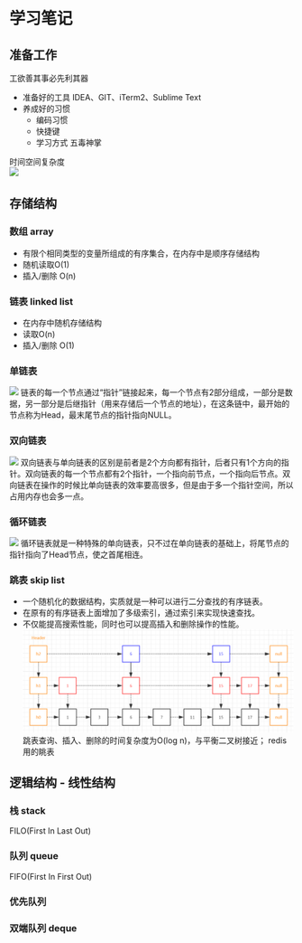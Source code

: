 # 学习笔记
## 准备工作
工欲善其事必先利其器  
+ 准备好的工具 IDEA、GIT、iTerm2、Sublime Text  
+ 养成好的习惯  
    - 编码习惯
    - 快捷键
    - 学习方式 五毒神掌

时间空间复杂度  
![](https://images0.cnblogs.com/i/608996/201408/141025088894028.png)
## 存储结构
### 数组 array  
+ 有限个相同类型的变量所组成的有序集合，在内存中是顺序存储结构
+ 随机读取O(1)
+ 插入/删除 O(n)
### 链表 linked list  
+ 在内存中随机存储结构
+ 读取O(n)
+ 插入/删除 O(1)
### 单链表
![](https://www.javazhiyin.com/wp-content/uploads/2019/08/java9-1566526073.png)
链表的每一个节点通过“指针”链接起来，每一个节点有2部分组成，一部分是数据，另一部分是后继指针（用来存储后一个节点的地址），在这条链中，最开始的节点称为Head，最末尾节点的指针指向NULL。
### 双向链表
![](https://www.javazhiyin.com/wp-content/uploads/2019/08/java0-1566526073.png)
双向链表与单向链表的区别是前者是2个方向都有指针，后者只有1个方向的指针。双向链表的每一个节点都有2个指针，一个指向前节点，一个指向后节点。双向链表在操作的时候比单向链表的效率要高很多，但是由于多一个指针空间，所以占用内存也会多一点。
### 循环链表
![](https://www.javazhiyin.com/wp-content/uploads/2019/08/java6-1566526073.png)
循环链表就是一种特殊的单向链表，只不过在单向链表的基础上，将尾节点的指针指向了Head节点，使之首尾相连。
### 跳表 skip list  
+ 一个随机化的数据结构，实质就是一种可以进行二分查找的有序链表。
+ 在原有的有序链表上面增加了多级索引，通过索引来实现快速查找。
+ 不仅能提高搜索性能，同时也可以提高插入和删除操作的性能。
![](https://raw.githubusercontent.com/wangzhenyu/algorithm008-class01/master/Week_01/skiplist3.png)
跳表查询、插入、删除的时间复杂度为O(log n)，与平衡二叉树接近；
redis用的眺表
## 逻辑结构 - 线性结构
### 栈 stack  
FILO(First In Last Out) 
### 队列 queue
FIFO(First In First Out) 
### 优先队列
### 双端队列 deque


